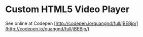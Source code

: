 # Custom HTML5 Video Player

See online at Codepen [http://codepen.io/quangnd/full/jBEBjp/](http://codepen.io/quangnd/full/jBEBjp/)
